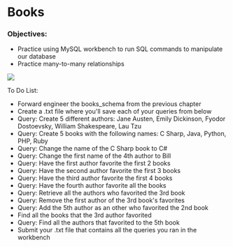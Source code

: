 <h1>Books</h1>

<h3>Objectives:</h3>

<ul>
    <li>Practice using MySQL workbench to run SQL commands to manipulate our database</li>
    <li>Practice many-to-many relationships</li>
</ul>

<img src="https://github.com/alirabah93/Coding-Dojo/blob/master/WEB-FUNDAMENTALS/MySQL/queries/books/screenshots/pic.jpg"/>

<p>To Do List:</p>
<ul>
    <li>Forward engineer the books_schema from the previous chapter</li>
    <li>Create a .txt file where you'll save each of your queries from below</li>
    <li>Query: Create 5 different authors: Jane Austen, Emily Dickinson, Fyodor Dostoevsky, William Shakespeare, Lau Tzu</li>
    <li>Query: Create 5 books with the following names: C Sharp, Java, Python, PHP, Ruby</li>
    <li>Query: Change the name of the C Sharp book to C#</li>
    <li>Query: Change the first name of the 4th author to Bill</li>
    <li>Query: Have the first author favorite the first 2 books</li>
    <li>Query: Have the second author favorite the first 3 books</li>
    <li>Query: Have the third author favorite the first 4 books</li>
    <li>Query: Have the fourth author favorite all the books</li>
    <li>Query: Retrieve all the authors who favorited the 3rd book</li>
    <li>Query: Remove the first author of the 3rd book's favorites</li>
    <li>Query: Add the 5th author as an other who favorited the 2nd book</li>
    <li>Find all the books that the 3rd author favorited</li>
    <li>Query: Find all the authors that favorited to the 5th book</li>
    <li>Submit your .txt file that contains all the queries you ran in the workbench</li>
</ul>


